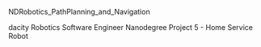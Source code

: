 NDRobotics_PathPlanning_and_Navigation

dacity Robotics Software Engineer Nanodegree Project 5 - Home Service Robot